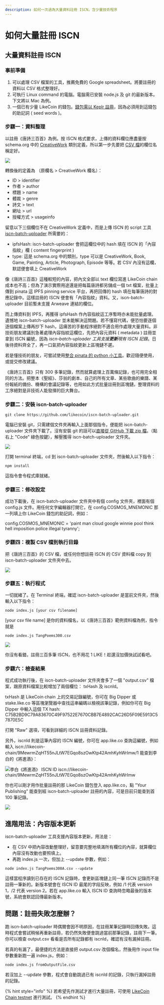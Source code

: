 ```yaml
---
description: 如何一次過為大量資料註冊 ISCN，含少量技術程序
---
```


# 如何大量註冊 ISCN

## &#xD;大量資料註冊 ISCN

### 事前準備

1. 可以處理 CSV 檔案的工具，推薦免費的 Google spreadsheet。將要註冊的資料以 CSV 格式整理好。
2. 可執行 Linux command 的電腦。電腦需已安裝 node.js 及 git 的最新版本。下文將以 Mac 為例。
3. 一個已有少量 LikeCoin 的錢包。[錢包需以 Keplr 註冊](../../user-guide/liker-id/register-with-keplr.md)，因為必須用到這錢包的助記詞  ( seed words )。

### 步驟一：資料整理

以註冊《唐詩三百首》為例。按 ISCN 格式要求，上傳的資料欄位應盡量按 schema.org 中的 [CreativeWork](https://schema.org/CreativeWork) 類別定義，所以第一步先要把 [CSV 檔](https://github.com/edmondyu/TangPoems300/blob/main/TangPoems300.csv)的欄位名稱定好。

![](../../.gitbook/assets/iscn-batch-uploader-01.png)

轉換後的定義為 （原欄名 > CreativeWork 欄名）：

* ID > identifier
* 作者 > author
* 標題 > name
* 體裁 > genre
* 詩文 > text
* 網址 > url
* 授權方式 > usageinfo

留意以下三個欄位不在 CreativeWork 定義中，而是上傳 ISCN 的 script 工具 [iscn-batch-uploader](https://github.com/likecoin/iscn-batch-uploader) 所需要的：

* ipfsHash: iscn-batch-uploader 會把這欄位中的 hash 填在 ISCN 的「內容指紋」欄 ( content fingerprint )
* type: 這是 schema.org 中的類別，type 可以是 CreativeWork, Book, Game, Painting, Article, Photograph, Episode 等等。若 CSV 內沒有這欄，默認便會填上 CreativeWork

像《唐詩三百首》這種較短的內容，把內文全部以 text 欄位寫進 LikeCoin chain 成本也不高；但為了演示實際用途還是把每篇唐詩都另儲成一個 txt 檔案，批量上傳到 pinata 這 IPFS pinning service 平台，再把回傳的 hash 填在每筆唐詩的對應記錄中。這樣註冊的 ISCN 便會有「內容指紋」資料。又，iscn-batch-uploader 目前暫未支援 Arweave 連結的欄位。

而上傳資料到 IPFS，再獲得 ipfsHash 作內容指紋這工序暫時亦未能批量處理。遺憾地 iscn-batch-uploader 並未能解決這問題。若不懂寫代碼，便恐怕要逐個逐個檔案上傳再抄下 hash，這痛苦的手動程序絕對不適合用作處理大量資料。非技術朋友建議別急著處理內容指紋這欄位，先把內容元資料 ( metadata ) 註冊並拿到 ISCN 編號，因為 _iscn-batch-uploader 工具支援**更新**現有 ISCN 記錄_。日後待資料齊全了，再一口氣把內容指紋更新上區塊鏈不遲。

若是懂技術的朋友，可嘗試使用[整合 pinata 的 python 小工具](https://github.com/edmondyu/pinata-python-util)。歡迎隨便使用，或提交修改建議。

《唐詩三百首》只有 300 多筆記錄，然而就算處理上百萬條記錄，也可用完全相同的方法。把整本《聖經》、莎翁的劇本、自己的所有文章、某些歌曲的樂譜、某份報紙的備份、機構的會議記錄等，也用如此方式批量註冊到區塊鏈。整理資料的工序絕對是非技術人能發揮的巨大舞台。

### 步驟二：安裝 iscn-batch-uploader

```
git clone https://github.com/likecoin/iscn-batch-uploader.git
```

電腦已安裝 git，只需建個文件夾再輸入上面那個指令，便能把 iscn-batch-uploader 文件夾下載了。沒有安裝 git 的話可以[直接從 GitHub 下載 zip 檔](https://github.com/likecoin/iscn-batch-uploader)。（點右上 "Code" 綠色按鍵），解壓獲得 iscn-batch-uploader 文件夾。

![](../../.gitbook/assets/iscn-batch-uploader-02.png)

打開 terminal 終端，cd 到 iscn-batch-uploader 文件夾，然後輸入以下指令：

```
npm install
```

這指令會令程式庫就緒。

### 步驟三：修改設定

成功下載後，在 iscn-batch-uploader 文件夾中有個 config 文件夾，裡面有個 config.js 文件。用任何文字編輯器打開它，在 config.COSMOS_MNEMONIC 那一列填上你 LikeCoin 錢包的助記詞，例如：

config.COSMOS_MNEMONIC = 'paint man cloud google winnie pool think hell imposition police illegal tyranny';

### 步驟四：複製 CSV 檔到執行目錄

把《唐詩三百首》的 CSV 檔，或任何你想註冊 ISCN 的 CSV 資料檔 copy 到 iscn-batch-uploader 文件夾中去。

![](../../.gitbook/assets/iscn-batch-uploader-03.png)

### 步驟五：執行程式

一切就緒了。在 Terminal 終端，確認 iscn-batch-uploader 是當前文件夾，然後輸入以下指令：

```
node index.js [your csv filename] 
```

\[your csv file name] 是你的資料檔名，以《唐詩三百首》範例資料檔為例，指令就是

```
node index.js TangPoems300.csv
```

![](../../.gitbook/assets/iscn-batch-uploader-04.gif)

你沒有看錯，註冊三百多筆 ISCN，也不用花 1 LIKE！趁還沒加價快試試看吧。

### 步驟六：檢查結果

程式成功執行後，在 iscn-batch-uploader 文件夾會多了一個 "output.csv" 檔案，跟原資料檔案比較增加了兩個欄位： txHash 及 iscnId。

txHash 是 LikeCoin chain 上的交易記錄編號，你可在 Big Dipper 或 stake.like.co 等區塊瀏覽器中查找這串編碼以檢視該筆記錄，例如你可在 Big Dipper 中輸入這個 TX hash: C75B2BD9C79A83670C49F97522E7670CBB7E4892CAC26D5F09E5913C57870E5C

打開 "Raw" 選項，可看到詳細的 ISCN 註冊資料記錄。

另外，iscnId 則是這筆內容的 ISCN 編號，你可在 app.like.co 查詢這編號，例如輸入 iscn://likecoin-chain/9MewrmZqHT55nJLtW7EGqo8szOwKtp42AmhKyhWrImw/1 能查到李白的《將進酒》：

![李白《將進酒》 ISCN ID iscn://likecoin-chain/9MewrmZqHT55nJLtW7EGqo8szOwKtp42AmhKyhWrImw](../../.gitbook/assets/iscn-batch-uploader-05.png)

你也可以剛才用作批量註冊的那 LikeCoin 錢包登入 app.like.co，點 "Your Publishing" 能查到經 iscn-batch-uploader 註冊的內容，可是目前只能查到首 100 筆記錄。

![](../../.gitbook/assets/iscn-batch-uploader-06.png)

## 進階用法：內容版本更新

iscn-batch-uploader 工具支援內容版本更新，用法是：

* 在 CSV 中把內容改動整理好，留意要完整地填滿所有欄位的內容，就算欄位內容沒有改動也要照填上。
* 再跑 index.js 一次，但加上 --update 參數，例如：

```
node index.js TangPoems300A.csv --update
```

這樣當程序讀到已存在的 ISCN 記錄時，會更新區塊鏈上同一筆 ISCN 記錄而不是註冊一筆新的。新版本號會在 ISCN ID 最尾的字段反映，例如 /1 代表 version 1，/2 代表 version 2。若在 app.like.co 輸入 ISCN ID 查詢時忽略最後的版本號，系統會默認回傳最新版本。

## 問題：註冊失敗怎麼辦？

跑 iscn-batch-uploader 時偶爾會因不明原因，在註冊某筆記錄時回傳失敗。這時程式會嘗試稍候再重新註冊，若仍然失敗便會跳過當前那筆記錄，註冊下一筆。你可以檢查 output.csv 看看是否所有記錄都有 iscnId，確認有沒有漏掉註冊。

若真的有漏了，最便捷的方法是直接把 output.csv 改個檔名，然後用作 input file 參數重新跑一遍 index.js，例如：

```
node index.js fromOutputFile.csv
```

若沒加上 --update 參數，程式會自動跳過已有 iscnId 的記錄，只執行漏掉註冊的記錄。

{% hint style="info" %}
若希望先作測試才進行大量註冊，可使用 [LikeCoin Chain testnet](https://github.com/likecoin/testnets/tree/master/likecoin-public-testnet-3) 進行測試。
{% endhint %}
